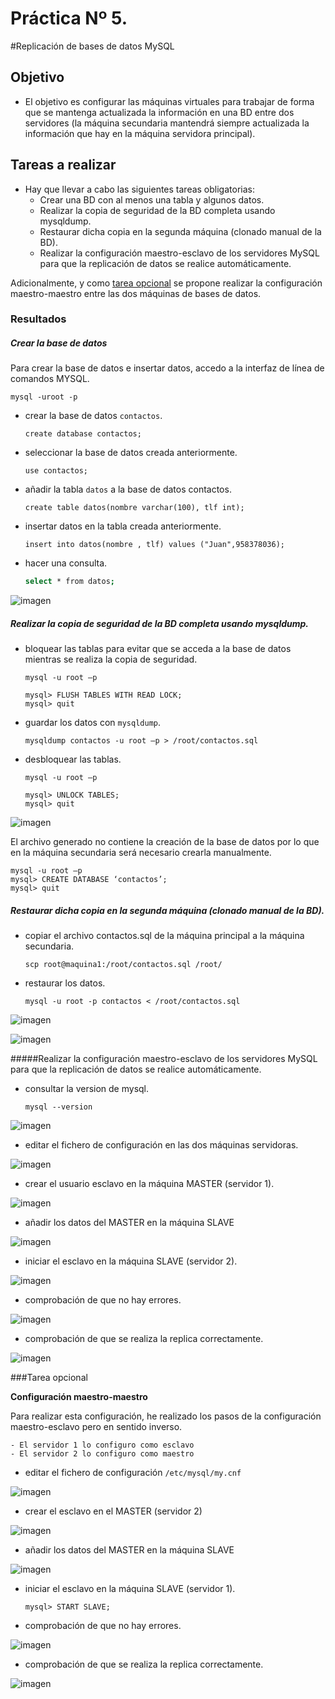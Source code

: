 

# Práctica Nº 5. 

#Replicación de bases de datos MySQL


## Objetivo

- El objetivo es configurar las máquinas virtuales para trabajar de forma que se mantenga actualizada la información en una BD entre dos servidores (la máquina secundaria mantendrá siempre actualizada la información que hay en la máquina servidora principal).


## Tareas a realizar

- Hay que llevar a cabo las siguientes tareas obligatorias:
	- Crear una BD con al menos una tabla y algunos datos.
	- Realizar la copia de seguridad de la BD completa usando mysqldump.
	- Restaurar dicha copia en la segunda máquina (clonado manual de la BD).
	- Realizar la configuración maestro-esclavo de los servidores MySQL para que la replicación de datos se realice automáticamente.

Adicionalmente, y como [tarea opcional](#tarea-opcional) se propone realizar la configuración maestro-maestro entre las dos máquinas de bases de datos.

### Resultados

##### Crear la base de datos

Para crear la base de datos e insertar datos, accedo a la interfaz de línea de comandos MYSQL.

```
mysql -uroot -p 
```

- crear la base de datos `contactos`.

	```
	create database contactos;
	```

- seleccionar la base de datos creada anteriormente.

	```
	use contactos;
	```

- añadir la tabla `datos` a la base de datos contactos.

	```
	create table datos(nombre varchar(100), tlf int);
	```

- insertar datos en la tabla creada anteriormente.

	```
	insert into datos(nombre , tlf) values ("Juan",958378036);
	```
- hacer una consulta.

	```sh
	select * from datos;
	```

![imagen](https://github.com/marlenelis/SWAP1516/blob/master/images/p5_bd.jpg)


##### Realizar la copia de seguridad de la BD completa usando mysqldump.

- bloquear las tablas para evitar que se acceda a la base de datos mientras se realiza la copia de seguridad.

	```
	mysql -u root –p
	
	mysql> FLUSH TABLES WITH READ LOCK;
	mysql> quit
	```
- guardar los datos con `mysqldump`.

	```
	mysqldump contactos -u root –p > /root/contactos.sql
	```
- desbloquear las tablas.

	```
	mysql -u root –p
	
	mysql> UNLOCK TABLES;
	mysql> quit
	```

![imagen](https://github.com/marlenelis/SWAP1516/blob/master/images/p5_bd_1.jpg)

El archivo generado no contiene la creación de la base de datos por lo que en la máquina secundaria será necesario crearla manualmente.

````
mysql -u root –p
mysql> CREATE DATABASE ‘contactos’;
mysql> quit
````

##### Restaurar dicha copia en la segunda máquina (clonado manual de la BD).


- copiar el archivo contactos.sql de la máquina principal a la máquina secundaria.

	````
	scp root@maquina1:/root/contactos.sql /root/
	````
- restaurar los datos.

	````
	mysql -u root -p contactos < /root/contactos.sql
	````

![imagen](https://github.com/marlenelis/SWAP1516/blob/master/images/p5_bd_2.jpg)

![imagen](https://github.com/marlenelis/SWAP1516/blob/master/images/p5_bd_4.jpg)

#####Realizar la configuración maestro-esclavo de los servidores MySQL para que la replicación de datos se realice automáticamente.


- consultar la version de mysql.

	````
	mysql --version
	````

![imagen](https://github.com/marlenelis/SWAP1516/blob/master/images/p5_bd_6.jpg)

- editar el fichero de configuración en las dos máquinas servidoras.

![imagen](https://github.com/marlenelis/SWAP1516/blob/master/images/p5_bd_7.jpg)

- crear el usuario esclavo en la máquina MASTER (servidor 1).

![imagen](https://github.com/marlenelis/SWAP1516/blob/master/images/p5_bd_8.jpg)

- añadir los datos del MASTER en la máquina SLAVE

![imagen](https://github.com/marlenelis/SWAP1516/blob/master/images/p5_bd_11.jpg)

- iniciar el esclavo en la máquina SLAVE (servidor 2).

![imagen](https://github.com/marlenelis/SWAP1516/blob/master/images/p5_bd_9.jpg)

- comprobación de que no hay errores.

![imagen](https://github.com/marlenelis/SWAP1516/blob/master/images/p5_bd_12.jpg)

- comprobación de que se realiza la replica correctamente.

![imagen](https://github.com/marlenelis/SWAP1516/blob/master/images/p5_bd_13.jpg)


###Tarea opcional 

**Configuración maestro-maestro**

Para realizar esta configuración, he realizado los pasos de la configuración maestro-esclavo pero en sentido inverso.

	- El servidor 1 lo configuro como esclavo
	- El servidor 2 lo configuro como maestro

- editar el fichero de configuración `/etc/mysql/my.cnf`


![imagen](https://github.com/marlenelis/SWAP1516/blob/master/images/p5_bd_14.jpg)


- crear el esclavo en el MASTER (servidor 2)

![imagen](https://github.com/marlenelis/SWAP1516/blob/master/images/p5_bd_15.jpg)

- añadir los datos del MASTER en la máquina SLAVE

![imagen](https://github.com/marlenelis/SWAP1516/blob/master/images/p5_bd_16.jpg)

- iniciar el esclavo en la máquina SLAVE (servidor 1).

	`mysql> START SLAVE;`

- comprobación de que no hay errores.

![imagen](https://github.com/marlenelis/SWAP1516/blob/master/images/p5_bd_17.jpg)

- comprobación de que se realiza la replica correctamente.

![imagen](https://github.com/marlenelis/SWAP1516/blob/master/images/p5_bd_18.jpg)





